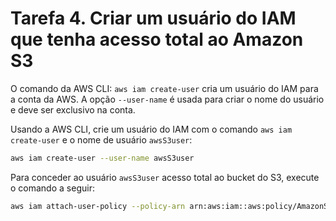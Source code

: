 # Tarefa 4. Criar um usuário do IAM que tenha acesso total ao Amazon S3

O comando da AWS CLI: `aws iam create-user` cria um usuário do IAM para a conta da AWS. A opção `--user-name` é usada para criar o nome do usuário e deve ser exclusivo na conta.

Usando a AWS CLI, crie um usuário do IAM com o comando `aws iam create-user` e o nome de usuário `awsS3user`:

```bash
aws iam create-user --user-name awsS3user
```

Para conceder ao usuário `awsS3user` acesso total ao bucket do S3, execute o comando a seguir:

```bash
aws iam attach-user-policy --policy-arn arn:aws:iam::aws:policy/AmazonS3FullAccess --user-name awsS3user
```
